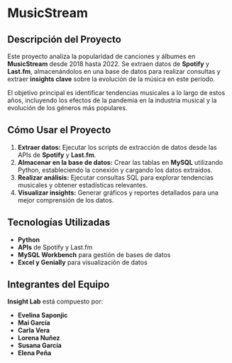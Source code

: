 # MusicStream

## Descripción del Proyecto

Este proyecto analiza la popularidad de canciones y álbumes en **MusicStream** desde 2018 hasta 2022. Se extraen datos de **Spotify** y **Last.fm**, almacenándolos en una base de datos para realizar consultas y extraer **insights clave** sobre la evolución de la música en este período.

El objetivo principal es identificar tendencias musicales a lo largo de estos años, incluyendo los efectos de la pandemia en la industria musical y la evolución de los géneros más populares.

## Cómo Usar el Proyecto

1. **Extraer datos:** Ejecutar los scripts de extracción de datos desde las APIs de **Spotify** y **Last.fm**.
2. **Almacenar en la base de datos:** Crear las tablas en **MySQL** utilizando Python, estableciendo la conexión y cargando los datos extraídos.
3. **Realizar análisis:** Ejecutar consultas SQL para explorar tendencias musicales y obtener estadísticas relevantes.
4. **Visualizar insights:** Generar gráficos y reportes detallados para una mejor comprensión de los datos.

## Tecnologías Utilizadas

- **Python**
- **APIs** de Spotify y Last.fm
- **MySQL Workbench** para gestión de bases de datos
- **Excel y Genially** para visualización de datos

## Integrantes del Equipo

**Insight Lab** está compuesto por:

- **Evelina Saponjic**
- **Mai García**
- **Carla Vera**
- **Lorena Nuñez**
- **Susana García**
- **Elena Peña**
